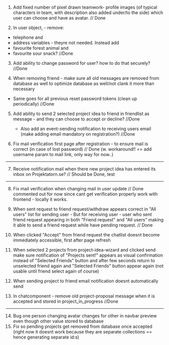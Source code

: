 1. Add fixed number of pixel drawn teamwork- profile images (of typical characters in team, with description also added under/to the side) which user can choose and have as avatar.   // Done

2. In user object, - remove: 
- telephone and 
- address variables - theyre not needed. 
Instead add 
- favourite forest animal and 
- favourite sour snack?          //Done

3. Add ability to change password for user? how to do that securely?  //Done

4. When removing friend - make sure all old messages are removed from database as well to optimize database as well/not clank it more than necessary
 - Same goes for all previous reset password tokens (clean up periodically)  //Done

5. Add ability to send 2 selected project idea to friend in friendlist as message - and they can choose to accept or decline?  //Done
    - Also add an event-sending notification to receiving users email (make adding email mandatory on registration?)  //Done

6. Fix mail verification first page after registration - to ensure mail is correct (in case of lost password) // Done (w. workaround!! == add username param to mail link, only way for now..)

******
7. Receive notification mail when there new project idea has entered its inbox on Projektatorn.se? // Should be Done, test
******

8. Fix mail verification when changing mail in user update // Done commented out for now since cant get verification properly work with frontend - locally it works.

9. When sent request to friend request/withdraw appears correct in "All users" list for sending user -
   But for receiving user - user who sent friend request appearing in both "Friend request" and "All users" making it able to send a friend request while have pending request. // Done

10. When clicked "Accept" from friend request the chatlist doesnt become immediately accessible, first after page refresh

11. When selected 2 projects from project-idea-wizard and clicked send make sure notification of "Projects sent!" appears as visual confirmation instead of "Selected Friends" button and after few seconds return to unselected friend again and "Selected Friends" button appear again (not usable until friend select again of course) 

12. When sending project to friend email notification doesnt automatically send

13. In chatcomponent - remove old project-proposal message when it is accepted and stored in project_in_progress //Done

--------------------------------------------------

14. Bug one person changing avatar changes for other in navbar preview even though other value stored to database
15. Fix so pending projects get removed from database once accepted (right now it doesnt work because they are separate collections == hence generating separate id:s)